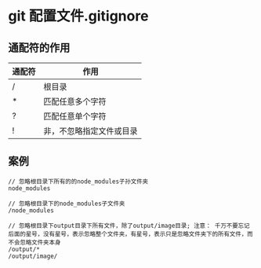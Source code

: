 <!-- Date: 2016-07-09 18:06:14 -->

# git 配置文件.gitignore

## 通配符的作用

| 通配符 | 作用                     |
| ------ | ------------------------ |
| /      | 根目录                   |
| \*     | 匹配任意多个字符         |
| ?      | 匹配任意单个字符         |
| !      | 非，不忽略指定文件或目录 |

## 案例

```
// 忽略根目录下所有的的node_modules子孙文件夹
node_modules

// 忽略根目录下的node_modules子文件夹
/node_modules

// 忽略根目录下output目录下所有文件，除了output/image目录; 注意： 千万不要忘记后面的星号，没有星号，表示忽略整个文件夹，有星号，表示只是忽略文件夹下的所有文件，而不会忽略文件夹本身
/output/*
/output/image/
```
